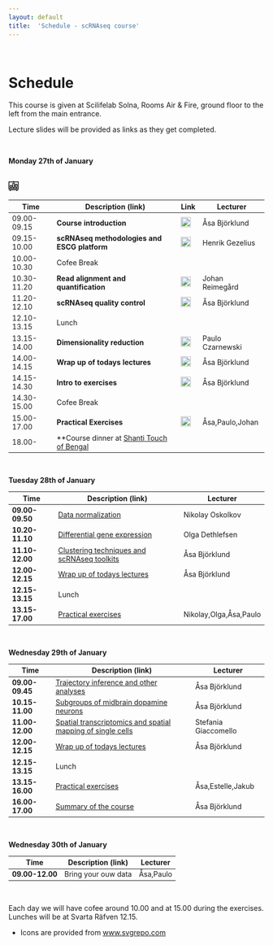 ```yaml
---
layout: default
title:  'Schedule - scRNAseq course'
---
```


<br/>

# Schedule

This course is given at Scilifelab Solna, Rooms Air & Fire, ground floor to the left from the main entrance. 

Lecture slides will be provided as links as they get completed. 

<br/>

**Monday 27th of January**  

<br/>

<a href="slides2019/course_intro_Asa_Bjorklund_2019.pdf">
<img border="0" src="files/business-presentation-svgrepo-com-3.svg" width="20" height="20">
</a>

<br/>

| Time | Description (link) | Link | Lecturer |
| ---- | ------------------ | ---- | -------- |
| 09.00-09.15 | **Course introduction** | <a href="slides2019/course_intro_Asa_Bjorklund_2019.pdf"><img border="0" src="https://www.svgrepo.com/show/1216/presentation.svg" width="20" height="20"></a> | Åsa Björklund |
| 09.15-10.00 | **scRNAseq methodologies and ESCG platform** | <a href="slides2019/Eukaryotic_Single_Cell_Transcriptomics_HG_2019.pdf"><img border="0" src="https://www.svgrepo.com/show/1216/presentation.svg" width="20" height="20"></a> | Henrik Gezelius |
| 10.00-10.30 | Cofee Break	 |||
| 10.30-11.20 | **Read alignment and quantification** | <a href="slides2019/read_alignments_2019_J_Reimegard.pdf"><img border="0" src="https://www.svgrepo.com/show/1216/presentation.svg" width="20" height="20"></a> | Johan Reimegård |
| 11.20-12.10 |  **scRNAseq quality control** | <a href="slides2019/scRNAseq_QC_Asa_Bjorklund_2019.pdf"><img border="0" src="https://www.svgrepo.com/show/1216/presentation.svg" width="20" height="20"></a> | Åsa Björklund |
| 12.10-13.15 | Lunch	 |||
| 13.15-14.00 | **Dimensionality reduction** | <a href="slides2019/Dimensionality_reduction_P_Czarnewski_2019.pdf"><img border="0" src="https://www.svgrepo.com/show/1216/presentation.svg" width="20" height="20"></a> | Paulo Czarnewski |   
| 14.00-14.15 | **Wrap up of todays lectures** | <a href="https://goo.gl/forms/fr3owaquQgo72E2K3"><img border="0" src="https://www.svgrepo.com/show/1216/presentation.svg" width="20" height="20"></a> | Åsa Björklund  |
| 14.15-14.30 | **Intro to exercises** | <a href="slides2019/exercises_intro_Asa_Bjorklund_2019.pdf"><img border="0" src="https://www.svgrepo.com/show/1216/presentation.svg" width="20" height="20"></a> | Åsa Björklund |
| 14.30-15.00 | Cofee Break	 |||
| 15.00-17.00 | **Practical Exercises** | <a href="exercises.md"><img border="0" src="https://www.svgrepo.com/show/759/exercise.svg" width="20" height="20"></a> | Åsa,Paulo,Johan |
| 18.00- | **Course dinner at [Shanti Touch of Bengal](https://shanti.se/touch-of-bengal)  || |

<br/>

**Tuesday 28th of January**  

| Time | Description (link) | Lecturer |
| ---- | ------------------ | -------- |
| **09.00-09.50** | [Data normalization](slides2019/scRNAseq_course_norm_2019.pdf) | Nikolay Oskolkov |
| **10.20-11.10** | [Differential gene expression](slides2019/scRNA-seq-DE.pdf) | Olga Dethlefsen |
| **11.10-12.00** | [Clustering techniques and scRNAseq toolkits](slides2019/scRNAseq_toolkits_Asa_Bjorklund_2019.pdf) | Åsa Björklund |  
| **12.00-12.15** | [Wrap up of todays lectures](https://goo.gl/forms/vDBBZrSyExz3Lh4K2) | Åsa Björklund |
| **12.15-13.15** | Lunch ||
| **13.15-17.00** | [Practical exercises](exercises) | Nikolay,Olga,Åsa,Paulo |

<br/>

**Wednesday 29th of January**  

| Time | Description (link) | Lecturer |
| ---- | ------------------ | -------- |
| **09.00-09.45** | [Trajectory inference and other analyses](slides2019/scRNAseq_trajectory_extra_2019_Asa_Bjorklund.pdf) | Åsa Björklund |   
| **10.15-11.00** | [Subgroups of midbrain dopamine neurons](slides2019/DA_presentation_2019.pdf) | Åsa Björklund |
| **11.00-12.00** | [Spatial transcriptomics and spatial mapping of single cells](slides2019/spatial_mapping_v2_SG_190206.pdf) | Stefania Giaccomello | 
| **12.00-12.15** | [Wrap up of todays lectures](https://goo.gl/forms/LabSH8u7S2IQVZKj1) | Åsa Björklund |
| **12.15-13.15** | Lunch	||
| **13.15-16.00** | [Practical exercises](exercises) | Åsa,Estelle,Jakub |   	      
| **16.00-17.00** | [Summary of the course](slides2019/course_summary_Asa_Bjorklund_2019.pdf) | Åsa Björklund |

<br/>

**Wednesday 30th of January**  

| Time | Description (link) | Lecturer |
| ---- | ------------------ | -------- |
| **09.00-12.00** | Bring your ouw data | Åsa,Paulo |   

<br/>

Each day we will have cofee around 10.00 and at 15.00 during the exercises. Lunches will be at Svarta Räfven 12.15. 


* Icons are provided from www.svgrepo.com
